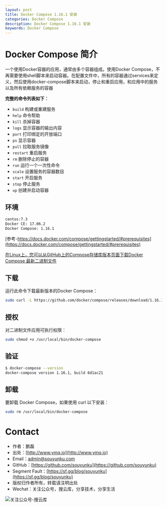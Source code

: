 ```yaml
---
layout: post
title: Docker Compose 1.16.1 安装
categories: Docker Compose
description: Docker Compose 1.16.1 安装
keywords: Docker Compose
---
```


# Docker Compose 简介

一个使用Docker容器的应用，通常由多个容器组成。使用Docker Compose，不再需要使用shell脚本来启动容器。在配置文件中，所有的容器通过services来定义，然后使用docker-compose脚本来启动，停止和重启应用，和应用中的服务以及所有依赖服务的容器

**完整的命令列表如下：**

- `build` 构建或重建服务
- `help` 命令帮助
- `kill` 杀掉容器
- `logs` 显示容器的输出内容
- `port` 打印绑定的开放端口
- `ps` 显示容器
- `pull` 拉取服务镜像
- `restart` 重启服务
- `rm` 删除停止的容器
- `run` 运行一个一次性命令
- `scale` 设置服务的容器数目
- `start` 开启服务
- `stop` 停止服务
- `up` 创建并启动容器


## 环境

```sh
centos:7.3  
Docker CE: 17.06.2
Docker Compose: 1.16.1
```

[参考-https://docs.docker.com/compose/gettingstarted/#prerequisites](https://docs.docker.com/compose/gettingstarted/#prerequisites)



[在Linux上，您可以从GitHub上的Compose存储库版本页面下载Docker Compose 最新二进制文件](https://github.com/docker/compose/releases)

## 下载

运行此命令下载最新版本的Docker Compose：

```sh
sudo curl -L https://github.com/docker/compose/releases/download/1.16.1/docker-compose-`uname -s`-`uname -m` -o /usr/local/bin/docker-compose
```

## 授权

对二进制文件应用可执行权限：

```sh
sudo chmod +x /usr/local/bin/docker-compose
```

## 验证

```sh
$ docker-compose --version
docker-compose version 1.16.1, build 6d1ac21
```

## 卸载

要卸载 Docker Compose，如果使用 curl 以下安装：
 
```sh
sudo rm /usr/local/bin/docker-compose
```


# Contact

 - 作者：鹏磊  
 - 出处：[http://www.ymq.io](http://www.ymq.io)  
 - Email：[admin@souyunku.com](admin@souyunku.com)  
 - GitHub：[https://github.com/souyunku](https://github.com/souyunku)  
 - Segment Fault：[https://sf.gg/blog/souyunku](https://sf.gg/blog/souyunku)  
 - 版权归作者所有，转载请注明出处
 - Wechat：关注公众号，搜云库，分享技术，分享生活
 
![关注公众号-搜云库](http://www.ymq.io/images/souyunku.png "搜云库")




